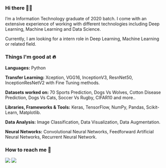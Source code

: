 ### Hi there 👋🏻 
I’m a Information Technology graduate of 2020 batch. I come with an extensive experience of working with different technologies including Deep Learning, Machine Learning and Data Science.

Currently, I am looking for a intern role in Deep Learning, Machine Learning or related field. 

### Things I'm good at :fire:
**Languages:**  Python

**Transfer Learning:** Xception, VGG16, InceptionV3, ResnNet50, InceptionResNetV2 with Fine Tuning methods.

**Datasets worked on:** 70 Sports Prediction, Dogs Vs Wolves, Cotton Disease Prediction, Dogs Vs Cats, Soccer Vs Rugby, CIFAR10 and more..

**Libraries, Frameworks & Tools:** Keras, TensorFlow, NumPy, Pandas, Scikit-Learn, Matplotlib.

**Data Analysis:** Image Classification, Data Visualization, Data Augmentation.

**Neural Networks:** Convolutional Neural Networks, Feedforward Artificial Neural Networks, Recurrent Neural Network.

### How to reach me 📱

[<img target="_blank" src="https://img.icons8.com/cotton/64/000000/whatsapp--v4.png"/>](https://wa.me/918605498378) [<img target="_blank" src="https://img.icons8.com/doodle/64/000000/linkedin-circled.png"/>](https://www.linkedin.com/in/ritik-vaidande-6a1117168/)
